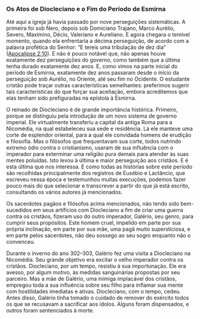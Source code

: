 ### Os Atos de Diocleciano e o Fim do Período de Esmirna 

Até aqui a igreja já havia passado por nove perseguições sistemáticas. A primeira foi sob Nero, depois sob Domiciano Trajano, Marco Aurélio, Severo, Maximino, Décio, Valeriano e Aureliano. E agora chegara o temível momento, quando ela enfrentaria a décima perseguição, de acordo com a palavra profética do Senhor: “E tereis uma tribulação de dez dia” ([Apocalipse 2:10](http://bibliaonline.com.br/acf/ap/2/10)). E não é pouco notável que, não apenas houve exatamente dez perseguições do governo, como também que a última tenha durado exatamente dez anos. E, como vimos na parte inicial do período de Esmirna, exatamente dez anos passaram desde o início da perseguição sob Aurélio, no Oriente, até seu fim no Ocidente. O estudante cristão pode traçar outras características semelhantes: preferimos sugerir tais características do que forçar sua aceitação, embora acreditemos que elas tenham sido prefiguradas na epístola à Esmirna.

O reinado de Diocleciano é de grande importância histórica. Primeiro, porque se distinguiu pela introdução de um novo sistema de governo imperial. Ele virtualmente transferiu a capital da antiga Roma para a Nicomédia, na qual estabeleceu sua sede e residência. Lá ele manteve uma corte de esplendor oriental, para a qual ele convidada homens de erudição e filosofia. Mas o filósofos que frequentavam sua corte, todos nutrindo extremo ódio contra o cristianismo, usaram de sua influência com o imperador para exterminar uma religião pura demais para atender às suas mentes poluídas. Isto levou à última e maior perseguição aos cristãos. E é esta última que nos interessa. E como todas as histórias sobre este período são recolhidas principalmente dos registros de Eusébio e Lactâncio, que escreveu nessa época e testemunhou muitas execuções, podemos fazer pouco mais do que selecionar e transcrever a partir do que já está escrito, consultando os vários autores já mencionados.

Os sacerdotes pagãos e filósofos acima mencionados, não tendo sido bem-sucedidos em seus artifícios com Diocleciano a fim de criar uma guerra contra os cristãos, fizeram uso do outro imperador, Galério, seu genro, para cumprir seus propósitos. Este homem cruel, impelido em parte por sua própria inclinação, em parte por sua mãe, uma pagã muito supersticiosa, e em parte pelos sacerdotes, não deu sossego ao seu sogro enquanto não o convenceu.

Durante o inverno do ano 302–303, Galério fez uma visita a Diocleciano na Nicomédia. Seu grande objetivo era excitar o velho imperador contra os cristãos. Diocleciano, por um tempo, resistiu à sua importunação. Ele era avesso, por algum motivo, às medidas sanguinárias propostas por seu parceiro. Mas a mãe de Galério, uma inimiga implacável dos cristãos, empregou toda a sua influência sobre seu filho para inflamar sua mente com hostilidades imediatas e ativas. Diocleciano, com o tempo, cedeu. Antes disso, Galério tinha tomado o cuidado de remover do exército todos os que se recusavam a sacrificar aos ídolos. Alguns foram dispensados, e outros foram sentenciados à morte.